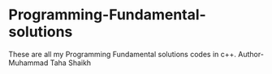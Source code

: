 # Programming-Fundamental-solutions
These are all my Programming Fundamental solutions codes in c++.
Author-Muhammad Taha Shaikh
